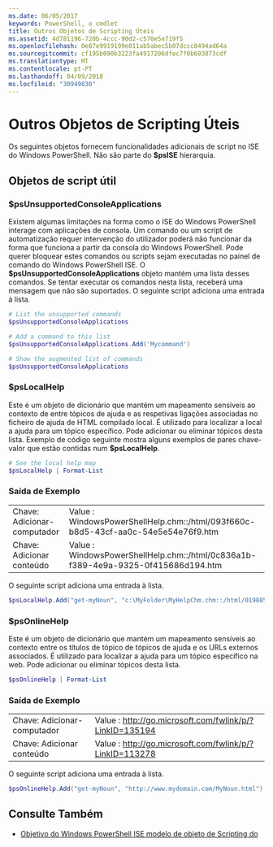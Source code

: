```yaml
---
ms.date: 06/05/2017
keywords: PowerShell, o cmdlet
title: Outros Objetos de Scripting Úteis
ms.assetid: 4d781196-720b-4ccc-90d2-c570e5e719f5
ms.openlocfilehash: 0e87e9919199e011ab5abec5b07dccc8494ad64a
ms.sourcegitcommit: cf195b090b3223fa4917206dfec7f0b603873cdf
ms.translationtype: MT
ms.contentlocale: pt-PT
ms.lasthandoff: 04/09/2018
ms.locfileid: "30949830"
---
```

# <a name="other-useful-scripting-objects"></a>Outros Objetos de Scripting Úteis

Os seguintes objetos fornecem funcionalidades adicionais de script no ISE do Windows PowerShell. Não são parte do **$psISE** hierarquia.

## <a name="useful-scripting-objects"></a>Objetos de script útil

### <a name="psunsupportedconsoleapplications"></a>$psUnsupportedConsoleApplications

Existem algumas limitações na forma como o ISE do Windows PowerShell interage com aplicações de consola. Um comando ou um script de automatização requer intervenção do utilizador poderá não funcionar da forma que funciona a partir da consola do Windows PowerShell. Pode querer bloquear estes comandos ou scripts sejam executadas no painel de comando do Windows PowerShell ISE. O **$psUnsupportedConsoleApplications** objeto mantém uma lista desses comandos. Se tentar executar os comandos nesta lista, receberá uma mensagem que não são suportados. O seguinte script adiciona uma entrada à lista.

```powershell
# List the unsupported commands
$psUnsupportedConsoleApplications

# Add a command to this list
$psUnsupportedConsoleApplications.Add('Mycommand')

# Show the augmented list of commands
$psUnsupportedConsoleApplications
```

### <a name="pslocalhelp"></a>$psLocalHelp

Este é um objeto de dicionário que mantém um mapeamento sensíveis ao contexto de entre tópicos de ajuda e as respetivas ligações associadas no ficheiro de ajuda de HTML compilado local. É utilizado para localizar a local a ajuda para um tópico específico. Pode adicionar ou eliminar tópicos desta lista. Exemplo de código seguinte mostra alguns exemplos de pares chave-valor que estão contidas num **$psLocalHelp**.

```powershell
# See the local help map
$psLocalHelp | Format-List
```

### <a name="sample-output"></a>Saída de Exemplo

|||
|-|-|
|Chave: Adicionar-computador|Value : WindowsPowerShellHelp.chm::/html/093f660c-b8d5-43cf-aa0c-54e5e54e76f9.htm|
|Chave: Adicionar conteúdo|Value : WindowsPowerShellHelp.chm::/html/0c836a1b-f389-4e9a-9325-0f415686d194.htm|

O seguinte script adiciona uma entrada à lista.

```powershell
$psLocalHelp.Add("get-myNoun", "c:\MyFolder\MyHelpChm.chm::/html/0198854a-1298-57ae-aa0c-87b5e5a84712.htm")
```

### <a name="psonlinehelp"></a>$psOnlineHelp

Este é um objeto de dicionário que mantém um mapeamento sensíveis ao contexto entre os títulos de tópico de tópicos de ajuda e os URLs externos associados. É utilizado para localizar a ajuda para um tópico específico na web. Pode adicionar ou eliminar tópicos desta lista.

```powershell
$psOnlineHelp | Format-List
```

### <a name="sample-output"></a>Saída de Exemplo

|||
|-|-|
|Chave: Adicionar-computador|Value : http://go.microsoft.com/fwlink/p/?LinkID=135194|
|Chave: Adicionar conteúdo|Value : http://go.microsoft.com/fwlink/p/?LinkID=113278|

 O seguinte script adiciona uma entrada à lista.

```powershell
$psOnlineHelp.Add("get-myNoun", "http://www.mydomain.com/MyNoun.html")
```

## <a name="see-also"></a>Consulte Também

- [Objetivo do Windows PowerShell ISE modelo de objeto de Scripting do](../../core-powershell/ise/Purpose-of-the-Windows-PowerShell-ISE-Scripting-Object-Model.md)